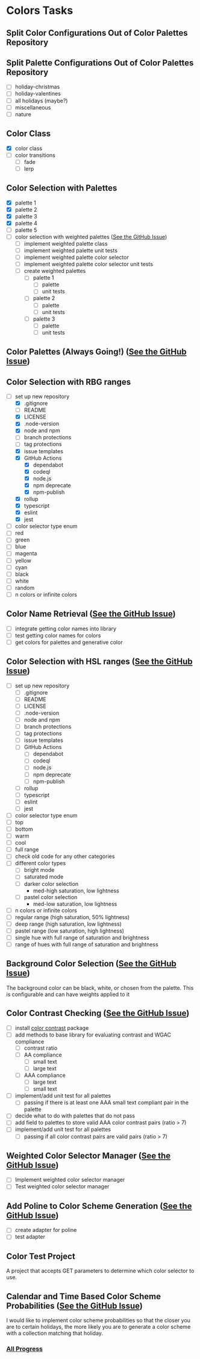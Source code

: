 # Colors Tasks

## Split Color Configurations Out of Color Palettes Repository

## Split Palette Configurations Out of Color Palettes Repository

- [ ] holiday-christmas
- [ ] holiday-valentines
- [ ] all holidays (maybe?)
- [ ] miscellaneous
- [ ] nature

## Color Class

- [x] color class
- [ ] color transitions
  - [ ] fade
  - [ ] lerp

## Color Selection with Palettes

- [x] palette 1
- [x] palette 2
- [x] palette 3
- [x] palette 4
- [ ] palette 5
- [ ] color selection with weighted
  palettes ([See the GitHub Issue](https://github.com/brittni-and-the-polar-bear/generative-art-library_color-palettes/issues/19))
  - [ ] implement weighted palette class
  - [ ] implement weighted palette unit tests
  - [ ] implement weighted palette color selector
  - [ ] implement weighted palette color selector unit tests
  - [ ] create weighted palettes
    - [ ] palette 1
      - [ ] palette
      - [ ] unit tests
    - [ ] palette 2
      - [ ] palette
      - [ ] unit tests
    - [ ] palette 3
      - [ ] palette
      - [ ] unit tests

## Color Palettes (Always Going!) ([See the GitHub Issue](https://github.com/brittni-and-the-polar-bear/generative-art-library_color-palettes/issues/1))

## Color Selection with RBG ranges

- [ ] set up new repository
  - [x] .gitignore
  - [ ] README
  - [x] LICENSE
  - [x] .node-version
  - [x] node and npm
  - [ ] branch protections
  - [ ] tag protections
  - [x] issue templates
  - [x] GitHub Actions
    - [x] dependabot
    - [x] codeql
    - [x] node.js
    - [x] npm deprecate
    - [x] npm-publish
  - [x] rollup
  - [x] typescript
  - [x] eslint
  - [x] jest
- [ ] color selector type enum
- [ ] red
- [ ] green
- [ ] blue
- [ ] magenta
- [ ] yellow
- [ ] cyan
- [ ] black
- [ ] white
- [ ] random
- [ ] n colors or infinite colors

## Color Name Retrieval ([See the GitHub Issue](https://github.com/brittni-and-the-polar-bear/generative-art-library_color-palettes/issues/21))

- [ ] integrate getting color names into library
- [ ] test getting color names for colors
- [ ] get colors for palettes and generative color

## Color Selection with HSL ranges ([See the GitHub Issue](https://github.com/brittni-and-the-polar-bear/generative-art-library/issues/10))

- [ ] set up new repository
  - [ ] .gitignore
  - [ ] README
  - [ ] LICENSE
  - [ ] .node-version
  - [ ] node and npm
  - [ ] branch protections
  - [ ] tag protections
  - [ ] issue templates
  - [ ] GitHub Actions
    - [ ] dependabot
    - [ ] codeql
    - [ ] node.js
    - [ ] npm deprecate
    - [ ] npm-publish
  - [ ] rollup
  - [ ] typescript
  - [ ] eslint
  - [ ] jest
- [ ] color selector type enum
- [ ] top
- [ ] bottom
- [ ] warm
- [ ] cool
- [ ] full range
- [ ] check old code for any other categories
- [ ] different color types
  - [ ] bright mode
  - [ ] saturated mode
  - [ ] darker color selection
    - med-high saturation, low lightness
  - [ ] pastel color selection
    - med-low saturation, low lightness
- [ ] n colors or infinite colors
- [ ] regular range (high saturation, 50% lightness)
- [ ] deep range (high saturation, low lightness)
- [ ] pastel range (low saturation, high lightness)
- [ ] single hue with full range of saturation and brightness
- [ ] range of hues with full range of saturation and brightness

## Background Color Selection ([See the GitHub Issue](https://github.com/brittni-and-the-polar-bear/generative-art-library/issues/11))

The background color can be black, white, or chosen from the palette.
This is configurable and can have weights applied to it

## Color Contrast Checking ([See the GitHub Issue](https://github.com/brittni-and-the-polar-bear/generative-art-library_color-palettes/issues/20))

- [ ] install [color contrast](https://www.npmjs.com/package/color-contrast) package
- [ ] add methods to base library for evaluating contrast and WGAC compliance
  - [ ] contrast ratio
  - [ ] AA compliance
    - [ ] small text
    - [ ] large text
  - [ ] AAA compliance
    - [ ] large text
    - [ ] small text
- [ ] implement/add unit test for all palettes
  - [ ] passing if there is at least one AAA small text compliant pair in the palette
- [ ] decide what to do with palettes that do not pass
- [ ] add field to palettes to store valid AAA color contrast pairs (ratio > 7)
- [ ] implement/add unit test for all palettes
  - [ ] passing if all color contrast pairs are valid pairs (ratio > 7)

## Weighted Color Selector Manager ([See the GitHub Issue](https://github.com/brittni-and-the-polar-bear/generative-art-library_base/issues/40))

- [ ] Implement weighted color selector manager
- [ ] Test weighted color selector manager

## Add Poline to Color Scheme Generation ([See the GitHub Issue](https://github.com/brittni-and-the-polar-bear/generative-art-library/issues/9))

- [ ] create adapter for poline
- [ ] test adapter

## Color Test Project

A project that accepts GET parameters to determine which color selector to use.

## Calendar and Time Based Color Scheme Probabilities ([See the GitHub Issue](https://github.com/brittni-and-the-polar-bear/generative-art-library/issues/12))

I would like to implement color scheme probabilities so that the closer you are to certain holidays, the more likely you
are to generate a color scheme with a collection matching that holiday.

### [All Progress](./progress.md)

